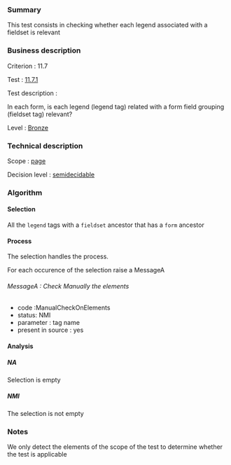### Summary

This test consists in checking whether each legend associated with a
fieldset is relevant

### Business description

Criterion : 11.7

Test : [11.7.1](http://www.accessiweb.org/index.php/accessiweb-22-english-version.html#test-11-7-1)

Test description :

In each form, is each legend (legend tag) related with a form field
grouping (fieldset tag) relevant?

Level : [Bronze](/en/category/rules-design/accessiweb-11/level/bronze)

### Technical description

Scope : [page](/en/category/rules-design/accessiweb-11/scope/page)

Decision level :
[semidecidable](/en/category/rules-design/accessiweb-11/decision-level/semidecidable)

### Algorithm

#### Selection

All the `legend` tags with a `fieldset` ancestor that has a `form`
ancestor

#### Process

The selection handles the process.

For each occurence of the selection raise a MessageA

###### MessageA : Check Manually the elements

-   code :ManualCheckOnElements
-   status: NMI
-   parameter : tag name
-   present in source : yes

#### Analysis

##### NA

Selection is empty

##### NMI

The selection is not empty

### Notes

We only detect the elements of the scope of the test to determine
whether the test is applicable
